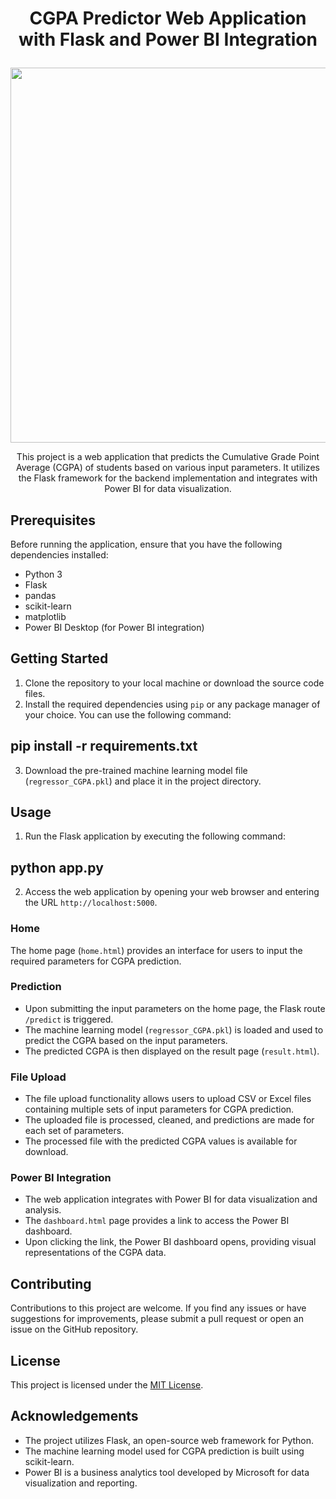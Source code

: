 <h1 align="center">

  CGPA Predictor Web Application with Flask and Power BI Integration
</h1>

 <p align="center">
  <img width="600" src="![51EWaIih3GL](https://github.com/codingcog23/YoloV7-Object-Detection-in-Windows/assets/134972060/34cf1fd2-21fe-484b-ba6b-2f06aa2c42bb)
">
</p> 

<p align="center">
  This project is a web application that predicts the Cumulative Grade Point Average (CGPA) of students based on various input parameters. It utilizes the Flask framework for the backend implementation and integrates with Power BI for data visualization.
</p>

## Prerequisites

Before running the application, ensure that you have the following dependencies installed:

- Python 3
- Flask
- pandas
- scikit-learn
- matplotlib
- Power BI Desktop (for Power BI integration)

## Getting Started

1. Clone the repository to your local machine or download the source code files.
2. Install the required dependencies using <code>pip</code> or any package manager of your choice. You can use the following command:

## pip install -r requirements.txt
3. Download the pre-trained machine learning model file (<code>regressor_CGPA.pkl</code>) and place it in the project directory.

## Usage

1. Run the Flask application by executing the following command:

## python app.py
2. Access the web application by opening your web browser and entering the URL <code>http://localhost:5000</code>.

### Home

The home page (<code>home.html</code>) provides an interface for users to input the required parameters for CGPA prediction.

### Prediction

- Upon submitting the input parameters on the home page, the Flask route <code>/predict</code> is triggered.
- The machine learning model (<code>regressor_CGPA.pkl</code>) is loaded and used to predict the CGPA based on the input parameters.
- The predicted CGPA is then displayed on the result page (<code>result.html</code>).

### File Upload

- The file upload functionality allows users to upload CSV or Excel files containing multiple sets of input parameters for CGPA prediction.
- The uploaded file is processed, cleaned, and predictions are made for each set of parameters.
- The processed file with the predicted CGPA values is available for download.

### Power BI Integration

- The web application integrates with Power BI for data visualization and analysis.
- The <code>dashboard.html</code> page provides a link to access the Power BI dashboard.
- Upon clicking the link, the Power BI dashboard opens, providing visual representations of the CGPA data.

## Contributing

Contributions to this project are welcome. If you find any issues or have suggestions for improvements, please submit a pull request or open an issue on the GitHub repository.

## License

This project is licensed under the <a href="LICENSE">MIT License</a>.

## Acknowledgements

- The project utilizes Flask, an open-source web framework for Python.
- The machine learning model used for CGPA prediction is built using scikit-learn.
- Power BI is a business analytics tool developed by Microsoft for data visualization and reporting.



